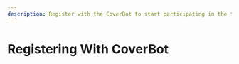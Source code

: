 ```yaml
---
description: Register with the CoverBot to start participating in the testnet.
---
```


# Registering With CoverBot


